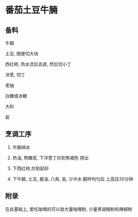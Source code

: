 

# 番茄土豆牛腩

## 备料

牛腩

土豆, 随便切大块

西红柿, 热水烫后去皮, 然后切小丁

洋葱, 切丁

老抽

白糖或冰糖

大料

盐

## 烹调工序

1. 牛腩焯水

2. 热油, 熬糖浆, 下洋葱丁炒到焦褐色 捞出

3. 下西红柿,炒到起砂

3. 下牛腩, 土豆, 酱油, 八角, 盐, 少许水 翻拌均匀后 上高压30分钟

## 附录

在此基础上, 爱吃咖喱的可以放大量咖喱粉, 少量黑胡椒粉和辣椒粉
